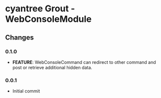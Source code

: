 cyantree Grout - WebConsoleModule
=================================

Changes
-------

### 0.1.0

-   **FEATURE**: WebConsoleCommand can redirect to other command and post or retrieve additional hidden data.

### 0.0.1

-   Initial commit
